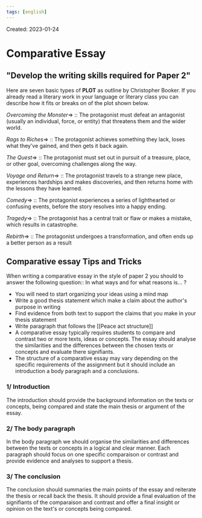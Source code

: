 ```yaml
---
tags: [english] 
---
```

Created: 2023-01-24

# Comparative Essay
## "Develop the writing skills required for Paper 2"
Here are seven basic types of **PLOT** as outline by Christopher Booker. If you already read a literary work in your language or literary class you can describe how it fits or breaks on of the plot shown below.

*Overcoming the Monster*=> :: The protagonist must defeat an antagonist (usually an individual, force, or entity) that threatens them and the wider world. 
<!--SR:!2023-02-22,19,250-->

*Rags to Riches*=> :: The protagonist achieves something they lack, loses what they’ve gained, and then gets it back again. 
<!--SR:!2023-02-18,16,250-->

*The Quest*=> :: The protagonist must set out in pursuit of a treasure, place, or other goal, overcoming challenges along the way. 
<!--SR:!2023-02-16,14,250-->

*Voyage and Return*=> :: The protagonist travels to a strange new place, experiences hardships and makes discoveries, and then returns home with the lessons they have learned. 
<!--SR:!2023-02-05,10,250-->

*Comedy*=> :: The protagonist experiences a series of lighthearted or confusing events, before the story resolves into a happy ending. 
<!--SR:!2023-02-24,21,250-->

*Tragedy*=> :: The protagonist has a central trait or flaw or makes a mistake, which results in catastrophe. 
<!--SR:!2023-02-22,20,250-->

*Rebirth*=> :: The protagonist undergoes a transformation, and often ends up a better person as a result
<!--SR:!2023-02-04,9,250-->

## Comparative essay Tips and Tricks
When writing a comparative essay in the style of paper 2 you should to answer the following question:: In what ways and for what reasons is… ?
<!--SR:!2023-02-05,5,230-->

- You will need to start organizing your ideas using a mind map
- Write a good thesis statement which make a claim about the author's purpose in writing
- Find evidence from both text to support the claims that you make in your thesis statement
- Write paragraph that follows the [[Peace act structure]]
- A comparative essay typically requires students to compare and contrast two or more texts, ideas or concepts. The essay should analyse the similarities and the differences between the chosen texts or concepts and evaluate there signifiants. 
- The structure of a comparative essay may vary depending on the specific requirements of the assignment but it should include an introduction a body paragraph and a conclusions. 

### 1/ Introduction
The introduction should provide the background information on the texts or concepts, being compared and state the main thesis or argument of the essay.

### 2/ The body paragraph
In the body paragraph we should organise the similarities and differences between the texts or concepts in a logical and clear manner. Each paragraph should focus on one specific comparaison or contrast and provide evidence and analyses to support a thesis. 

### 3/ The conclusion
The conclusion should summaries the main points of the essay and reiterate the thesis or recall back the thesis. It should provide a final evaluation of the signifiants of the comparaison and contrast and offer a final insight or opinion on the text's or concepts being compared. 
